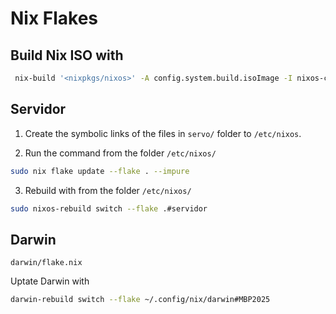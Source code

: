 # Nix Flakes

## Build Nix ISO with

```bash
 nix-build '<nixpkgs/nixos>' -A config.system.build.isoImage -I nixos-config=./custom_iso.nix
```

## Servidor

1. Create the symbolic links of the files in `servo/` folder to `/etc/nixos`.

2. Run the command from the folder `/etc/nixos/`
```bash
sudo nix flake update --flake . --impure
```

3. Rebuild with from the folder `/etc/nixos/`
```bash
sudo nixos-rebuild switch --flake .#servidor
```

## Darwin

`darwin/flake.nix`

Uptate Darwin with

```bash
darwin-rebuild switch --flake ~/.config/nix/darwin#MBP2025
```

